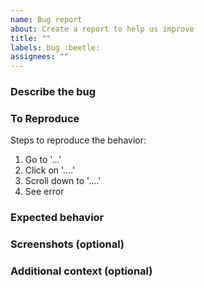 ```yaml
---
name: Bug report
about: Create a report to help us improve
title: ""
labels: bug :beetle:
assignees: ""
---
```


### Describe the bug

<!-- A clear and concise description of what the bug is. -->

### To Reproduce

Steps to reproduce the behavior:

1. Go to '...'
2. Click on '....'
3. Scroll down to '....'
4. See error

### Expected behavior

<!-- A clear and concise description of what you expected to happen. -->

### Screenshots (optional)

<!-- If applicable, add screenshots to help explain your problem. -->

### Additional context (optional)

<!-- Add any other context (e.g. your OS) about the problem here. -->
